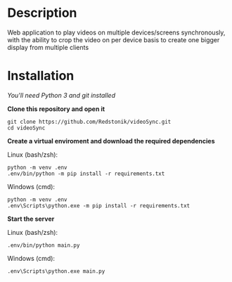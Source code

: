 # Description

Web application to play videos on multiple devices/screens synchronously, with the ability to crop the video on per device basis to create one bigger display from multiple clients

# Installation

*You'll need Python 3 and git installed*

**Clone this repository and open it**
    
    git clone https://github.com/Redstonik/videoSync.git
    cd videoSync

**Create a virtual enviroment and download the required dependencies**
    
Linux (bash/zsh):

    python -m venv .env
    .env/bin/python -m pip install -r requirements.txt

Windows (cmd):

    python -m venv .env
    .env\Scripts\python.exe -m pip install -r requirements.txt

**Start the server**
    
Linux (bash/zsh):

    .env/bin/python main.py

Windows (cmd):

    .env\Scripts\python.exe main.py

